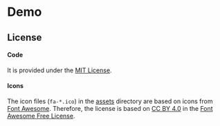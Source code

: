 # Demo

## License
#### Code
It is provided under the [MIT License](../LICENSE.txt).

#### Icons
The icon files (`fa-*.ico`) in the [assets](./assets) directory are based on icons from [Font Awesome](https://fontawesome.com/).
Therefore, the license is based on [CC BY 4.0](https://creativecommons.org/licenses/by/4.0/) in the [Font Awesome Free License](https://fontawesome.com/license/free).
